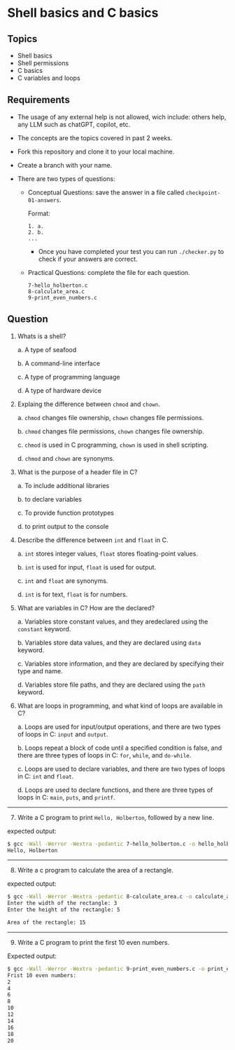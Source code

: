 # Shell basics and C basics

## Topics

- Shell basics
- Shell permissions
- C basics
- C variables and loops

## Requirements

- The usage of any external help is not allowed, wich include: others help, any LLM such as chatGPT, copilot, etc.
- The concepts are the topics covered in past 2 weeks.
- Fork this repository and clone it to your local machine.
- Create a branch with your name.

- There are two types of questions:

  - Conceptual Questions: save the answer in a file called `checkpoint-01-answers`.

    Format:

    ```
    1. a.
    2. b.
    ...
    ```

    - Once you have completed your test you can run `./checker.py` to check if your answers are correct.

  - Practical Questions: complete the file for each question.
    ```
    7-hello_holberton.c
    8-calculate_area.c
    9-print_even_numbers.c
    ```

## Question

1. Whats is a shell?

   a. A type of seafood

   b. A command-line interface

   c. A type of programming language

   d. A type of hardware device

2. Explaing the difference between `chmod` and `chown`.

   a. `chmod` changes file ownership, `chown` changes file permissions.

   b. `chmod` changes file permissions, `chown` changes file ownership.

   c. `chmod` is used in C programming, `chown` is used in shell scripting.

   d. `chmod` and `chown` are synonyms.

3. What is the purpose of a header file in C?

   a. To include additional libraries

   b. to declare variables

   c. To provide function prototypes

   d. to print output to the console

4. Describe the difference between `int` and `float` in C.

   a. `int` stores integer values, `float` stores floating-point values.

   b. `int` is used for input, `float` is used for output.

   c. `int` and `float` are synonyms.

   d. `int` is for text, `float` is for numbers.

5. What are variables in C? How are the declared?

   a. Variables store constant values, and they aredeclared using the `constant` keyword.

   b. Variables store data values, and they are declared using `data` keyword.

   c. Variables store information, and they are declared by specifying their type and name.

   d. Variables store file paths, and they are declared using the `path` keyword.

6. What are loops in programming, and what kind of loops are available in C?

   a. Loops are used for input/output operations, and there are two types of loops in C: `input` and `output`.

   b. Loops repeat a block of code until a specified condition is false, and there are three types of loops in C: `for`, `while`, and `do-while`.

   c. Loops are used to declare variables, and there are two types of loops in C: `int` and `float`.

   d. Loops are used to declare functions, and there are three types of loops in C: `main`, `puts`, and `printf`.

---

7. Write a C program to print `Hello, Holberton`, followed by a new line.

expected output:

```bash
$ gcc -Wall -Werror -Wextra -pedantic 7-hello_holberton.c -o hello_holberton && ./hello_holberton
Hello, Holberton
```

---

8. Write a c program to calculate the area of a rectangle.

expected output:

```bash
$ gcc -Wall -Werror -Wextra -pedantic 8-calculate_area.c -o calculate_area && ./calculate_area
Enter the width of the rectangle: 3
Enter the height of the rectangle: 5

Area of the rectangle: 15
```

---

9. Write a C program to print the first 10 even numbers.

Expected output:

```bash
$ gcc -Wall -Werror -Wextra -pedantic 9-print_even_numbers.c -o print_even_numbers && ./print_even_numbers
Frist 10 even numbers:
2
4
6
8
10
12
14
16
18
20
```
